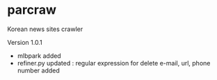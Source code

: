 # parcraw
Korean news sites crawler

Version 1.0.1
- mlbpark added
- refiner.py updated
  : regular expression for delete e-mail, url, phone number added 
